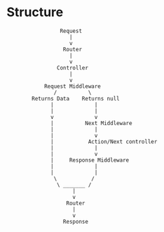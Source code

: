 # Structure

                     Request
                        |
                        v
                      Router
                        |
                        v
                    Controller
                        |
                        v
                Request Middleware
                   /          \
            Returns Data    Returns null
                  |             |
                  |             |
                  v             v
                  |          Next Middleware
                  |             |
                  |             v
                  |           Action/Next controller
                  |             |
                  |             v
                  |     Response Middleware
                  |             |
                  |             |
                   \           /
                    \ _______ /
                         |
                         v
                       Router
                         |
                         v
                      Response

